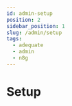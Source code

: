 ```yaml
---
id: admin-setup
position: 2
sidebar_position: 1
slug: /admin/setup
tags:
  - adequate
  - admin
  - n8g
---
```


# Setup

